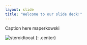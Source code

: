 ```yaml
---
layout: slide
title: "Welcome to our slide deck!"
---
```


Caption here maperkowski

![steroidtocat](https://octodex.github.com/images/steroidtocat.png)
{: .center}
